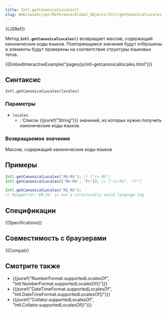 ```yaml
---
title: Intl.getCanonicalLocales()
slug: Web/JavaScript/Reference/Global_Objects/Intl/getCanonicalLocales
---
```

{{JSRef}}

Метод **`Intl.getCanonicalLocales()`** возвращает массив, содержащий канонические коды языков. Повторяющиеся значения будут отброшены и элементы будут проверены на соответствие структуры языковых тегов.

{{EmbedInteractiveExample("pages/js/intl-getcanonicallocales.html")}}

## Синтаксис

```
Intl.getCanonicalLocales(locales)
```

### Параметры

- `locales`
  - : Список {{jsxref("String")}} значений, из которых нужно получить канонические коды языков.

### Возвращаемое значение

Массив, содержащий канонические коды языков

## Примеры

```js
Intl.getCanonicalLocales('RU-RU'); // ["ru-RU"]
Intl.getCanonicalLocales(['RU-RU', 'Fr']); // ["ru-RU", "fr"]

Intl.getCanonicalLocales('RU_RU');
// RangeError:'EN_US' is not a structurally valid language tag
```

## Спецификации

{{Specifications}}

## Совместимость с браузерами

{{Compat}}

## Смотрите также

- {{jsxref("NumberFormat.supportedLocalesOf", "Intl.NumberFormat.supportedLocalesOf()")}}
- {{jsxref("DateTimeFormat.supportedLocalesOf", "Intl.DateTimeFormat.supportedLocalesOf()")}}
- {{jsxref("Collator.supportedLocalesOf", "Intl.Collator.supportedLocalesOf()")}}
